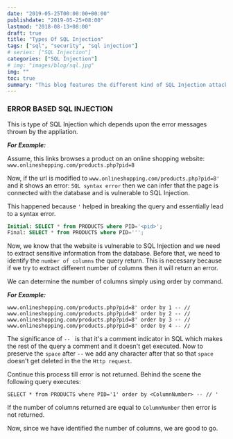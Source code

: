 ```yaml
---
date: "2019-05-25T00:00:00+00:00"
publishdate: "2019-05-25+08:00"
lastmod: "2018-08-13+08:00"
draft: true
title: "Types Of SQL Injection"
tags: ["sql", "security", "sql injection"]
# series: ["SQL Injection"]
categories: ["SQL Injection"]
# img: "images/blog/sql.jpg"
img: ""
toc: true
summary: "This blog features the different kind of SQL Injection attacks in detail."
---
```


### ERROR BASED SQL INJECTION

This is type of SQL Injection which depends upon the error messages thrown by the appliation.

**_For Example:_**

Assume, this links browses a product on an online shopping website: `www.onlineshopping.com/products.php?pid=8`

Now, if the url is modified to `www.onlineshopping.com/products.php?pid=8'` and it shows an error: `SQL syntax error` then we can infer that the page is connected with the database and is vulnerable to SQL Injection.

This happened because `'` helped in breaking the query and essentially lead to a syntax error.

```sql
Initial: SELECT * from PRODUCTS where PID='<pid>';
Final: SELECT * from PRODUCTS where PID=''';
```

Now, we know that the website is vulnerable to SQL Injection and we need to extract sensitive information from the database. 
Before that, we need to identify the `number of columns` the query return. This is necessary because if we try to extract different number of columns then it will return an error.

We can determine the number of columns simply using order by command.

**_For Example:_**

```url
www.onlineshopping.com/products.php?pid=8' order by 1 -- //
www.onlineshopping.com/products.php?pid=8' order by 2 -- //
www.onlineshopping.com/products.php?pid=8' order by 3 -- //
www.onlineshopping.com/products.php?pid=8' order by 4 -- //
```

The significance of `-- ` is that it's a comment indicator in SQL which makes the rest of the query a comment and it doesn't get executed. Now to preserve the `space` after `--` we add any character after that so that `space` doesn't get deleted in the the `Http request`.

Continue this process till error is not returned. Behind the scene the following query executes:

```
SELECT * from PRODUCTS where PID='1' order by <ColumnNumber> -- // '
```

If the number of columns returned are equal to `ColumnNumber` then error is not returned.

<!-- TODO: Understand this concept and explain again. -->

Now, since we have identified the number of columns, we are good to go.
